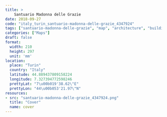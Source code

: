 ```yaml
---
title: > 
    Santuario Madonna delle Grazie
date: 2018-09-27
code: "italy_turin_santuario-madonna-delle-grazie_4347924"
tags: ["santuario-madonna-delle-grazie", "map", "architecture", "buildings", "Turin", "Italy"]
categories: ["Maps"]
draft: false
format:
  width: 210
  height: 297
  unit: 'mm'
location:
  place: "Turin"
  country: "Italy"
  latitude: 44.889437809158224
  longitude: 7.327394772598246
  prettyLat: "7\u00b019'38.62\"E"
  prettyLon: "44\u00b053'21.97\"N"
resources:
- src: "santuario-madonna-delle-grazie_4347924.png"
  title: "Cover"
  name: cover
---
```

